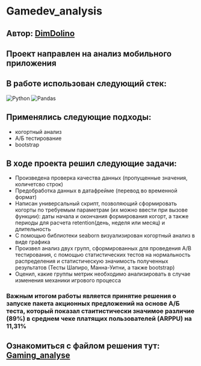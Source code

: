 # Gamedev_analysis
## Автор: <a href="https://github.com/DimDolino/" target="_blank">DimDolino</a>
## Проект направлен на анализ мобильного приложения
## В работе использован следующий стек:
![Python](https://img.shields.io/badge/python-3670A0?style=for-the-badge&logo=python&logoColor=ffdd54)
![Pandas](https://img.shields.io/badge/pandas-%23150458.svg?style=for-the-badge&logo=pandas&logoColor=white)

## Применялись следующие подходы:
+ когортный анализ
+ А/Б тестирование
+ bootstrap

## В ходе проекта решил следующие задачи:
+ Произведена проверка качества данных (пропущенные значения, количетсво строк)
+ Предобработка данных в датафрейме (перевод во временной формат)
+ Написан универсальный скрипт, позволяющий сформировать когорты по требуемым параметрам (их можно ввести при вызове функции): даты начала и окончания формирования когорт, а также периоды для расчета retention(день, неделя или месяц) и длительность
+ С помощью библиотеки seaborn визуализирован когортный анализ в виде графика
+ Произвел анализ двух групп, сформированных для проведения А/B тестирования, с помощью статистических тестов на нормальность распределения и статистическую значимость полученных результатов (Тесты Шапиро, Манна-Уитни, а также bootstrap)
+ Оценил, какие группы метрик необходимо анализировать в случае изменения механики игрового процесса

### Важным итогом работы является принятие решения о запуске пакета акционных предложений на основе А/Б теста, который показал стаитистически значимое различие (89%) в среднем чеке платящих пользователей (ARPPU) на 11,31%

Ознакомиться с файлом решения тут:
[Gaming_analyse](Final_project.ipynb)
--------------------

